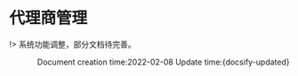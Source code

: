 # 代理商管理

!> 系统功能调整，部分文档待完善。

<p align="right">Document creation time:2022-02-08   Update time:{docsify-updated} </p> 
